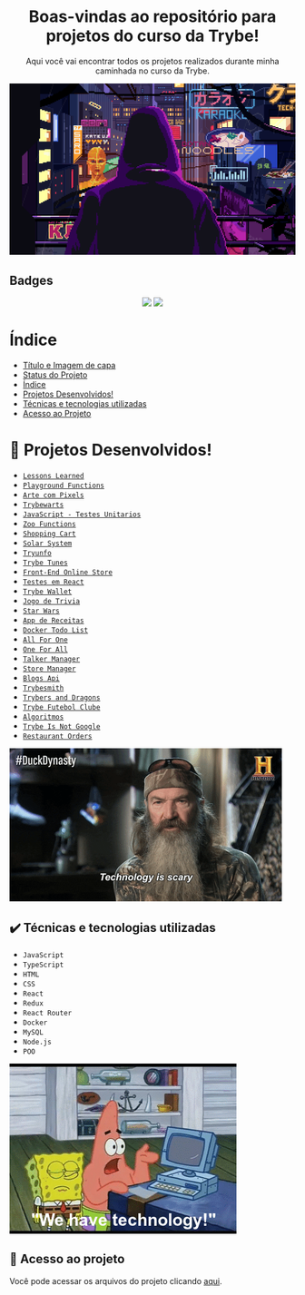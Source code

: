 <div align="center">
<h1>Boas-vindas ao repositório para projetos do curso da Trybe!</h1>
<p>Aqui você vai encontrar todos os projetos realizados durante minha caminhada no curso da Trybe.</p>  
</div>  
<p align="center">
<img src="https://github.com/MarcosRanauro/Projetos-curso-Trybe/blob/main/03%20-%20Arte%20com%20Pixels/Images/image5.gif"/>
</p>
<h2>Badges</h2>
<p align="center">
<img src="http://img.shields.io/static/v1?label=STATUS&message=EM%20DESENVOLVIMENTO&color=GREEN&style=for-the-badge"/>
<img src="https://img.shields.io/aur/last-modified/git-hub?label=%C3%9Altima%20Modifica%C3%A7%C3%A3o&style=for-the-badge"/>
</p>

# Índice 
* [Título e Imagem de capa](#boas-vindas-ao-reposit%C3%B3rio-para-projetos-do-curso-da-trybe)
* [Status do Projeto](#badges)
* [Índice](#índice)
* [Projetos Desenvolvidos!](#hammer-projetos-desenvolvidos)
* [Técnicas e tecnologias utilizadas](#%EF%B8%8F-t%C3%A9cnicas-e-tecnologias-utilizadas)
* [Acesso ao Projeto](#-acesso-ao-projeto)

# :hammer: Projetos Desenvolvidos!
- [``Lessons Learned``](https://github.com/MarcosRanauro/Projetos-curso-Trybe/tree/main/01%20-%20Lessons%20Learned)
- [``Playground Functions``](https://github.com/MarcosRanauro/Projetos-curso-Trybe/tree/main/02%20-%20Playground%20Functions)
- [``Arte com Pixels``](https://github.com/MarcosRanauro/Projetos-curso-Trybe/tree/main/03%20-%20Arte%20com%20Pixels)
- [``Trybewarts``](https://github.com/MarcosRanauro/Projetos-curso-Trybe/tree/main/04%20-%20Trybewarts)
- [``JavaScript - Testes Unitarios``](https://github.com/MarcosRanauro/Projetos-curso-Trybe/tree/main/05%20-%20JavaScript%20Teste%20Unitarios)
- [``Zoo Functions``](https://github.com/MarcosRanauro/Projetos-curso-Trybe/tree/main/06%20-%20Zoo%20Functions)
- [``Shopping Cart``](https://github.com/MarcosRanauro/Projetos-curso-Trybe/tree/main/07%20-%20Shopping%20Cart)
- [``Solar System``](https://github.com/MarcosRanauro/Projetos-curso-Trybe/tree/main/08%20-%20Solar%20System)
- [``Tryunfo``](https://github.com/MarcosRanauro/Projetos-curso-Trybe/tree/main/09%20-%20Tryunfo)
- [``Trybe Tunes``](https://github.com/MarcosRanauro/Projetos-curso-Trybe/tree/main/10%20-%20Trybe%20Tunes)
- [``Front-End Online Store``](https://github.com/MarcosRanauro/Projetos-curso-Trybe/tree/main/11%20-%20Front-end%20Online%20Store)
- [``Testes em React``](https://github.com/MarcosRanauro/Projetos-curso-Trybe/tree/main/12%20-%20Testes%20em%20React)
- [``Trybe Wallet``](https://github.com/MarcosRanauro/Projetos-curso-Trybe/tree/main/13%20-%20Trybe%20Wallet)
- [``Jogo de Trivia``](https://github.com/MarcosRanauro/Projetos-curso-Trybe/tree/main/14%20-%20Jogo%20de%20Trivia)
- [``Star Wars``](https://github.com/MarcosRanauro/Projetos-curso-Trybe/tree/main/15%20-%20Star%20Wars)
- [``App de Receitas``](https://github.com/MarcosRanauro/Projetos-curso-Trybe/tree/main/16%20-%20App%20de%20Receitas)
- [``Docker Todo List``]([https://github.com/MarcosRanauro/Projetos-curso-Trybe/tree/main/16%20-%20App%20de%20Receitas](https://github.com/MarcosRanauro/Projetos-curso-Trybe/tree/main/17%20-%20Docker%20Todo%20List))
- [``All For One``](https://github.com/MarcosRanauro/Projetos-curso-Trybe/tree/main/16%20-%20App%20de%20Receitas)
- [``One For All``](https://github.com/MarcosRanauro/Projetos-curso-Trybe/tree/main/16%20-%20App%20de%20Receitas)
- [``Talker Manager``](https://github.com/MarcosRanauro/Projetos-curso-Trybe/tree/main/16%20-%20App%20de%20Receitas)
- [``Store Manager``](https://github.com/MarcosRanauro/Projetos-curso-Trybe/tree/main/16%20-%20App%20de%20Receitas)
- [``Blogs Api``](https://github.com/MarcosRanauro/Projetos-curso-Trybe/tree/main/16%20-%20App%20de%20Receitas)
- [``Trybesmith``](https://github.com/MarcosRanauro/Projetos-curso-Trybe/tree/main/16%20-%20App%20de%20Receitas)
- [``Trybers and Dragons``](https://github.com/MarcosRanauro/Projetos-curso-Trybe/tree/main/16%20-%20App%20de%20Receitas)
- [``Trybe Futebol Clube``](https://github.com/MarcosRanauro/Projetos-curso-Trybe/tree/main/16%20-%20App%20de%20Receitas)
- [``Algoritmos``](https://github.com/MarcosRanauro/Projetos-curso-Trybe/tree/main/16%20-%20App%20de%20Receitas)
- [``Trybe Is Not Google``](https://github.com/MarcosRanauro/Projetos-curso-Trybe/tree/main/16%20-%20App%20de%20Receitas)
- [``Restaurant Orders``](https://github.com/MarcosRanauro/Projetos-curso-Trybe/tree/main/16%20-%20App%20de%20Receitas)
<img src="https://github.com/MarcosRanauro/Projetos-curso-Trybe/blob/main/03%20-%20Arte%20com%20Pixels/Images/image12.gif"/>

## ✔️ Técnicas e tecnologias utilizadas

- ``JavaScript``
- ``TypeScript``
- ``HTML``
- ``CSS``
- ``React``
- ``Redux``
- ``React Router``
- ``Docker``
- ``MySQL``
- ``Node.js``
- ``POO``
<img src="https://github.com/MarcosRanauro/Projetos-curso-Trybe/blob/main/03%20-%20Arte%20com%20Pixels/Images/image9.gif"/>

## 📁 Acesso ao projeto
Você pode acessar os arquivos do projeto clicando [aqui](https://github.com/MarcosRanauro/Projetos-curso-Trybe.git).
